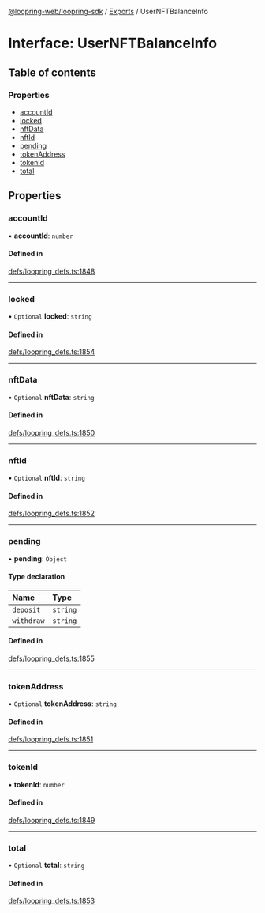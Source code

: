 [@loopring-web/loopring-sdk](../README.md) / [Exports](../modules.md) / UserNFTBalanceInfo

# Interface: UserNFTBalanceInfo

## Table of contents

### Properties

- [accountId](UserNFTBalanceInfo.md#accountid)
- [locked](UserNFTBalanceInfo.md#locked)
- [nftData](UserNFTBalanceInfo.md#nftdata)
- [nftId](UserNFTBalanceInfo.md#nftid)
- [pending](UserNFTBalanceInfo.md#pending)
- [tokenAddress](UserNFTBalanceInfo.md#tokenaddress)
- [tokenId](UserNFTBalanceInfo.md#tokenid)
- [total](UserNFTBalanceInfo.md#total)

## Properties

### accountId

• **accountId**: `number`

#### Defined in

[defs/loopring_defs.ts:1848](https://github.com/Loopring/loopring_sdk/blob/ee2acc4/src/defs/loopring_defs.ts#L1848)

___

### locked

• `Optional` **locked**: `string`

#### Defined in

[defs/loopring_defs.ts:1854](https://github.com/Loopring/loopring_sdk/blob/ee2acc4/src/defs/loopring_defs.ts#L1854)

___

### nftData

• `Optional` **nftData**: `string`

#### Defined in

[defs/loopring_defs.ts:1850](https://github.com/Loopring/loopring_sdk/blob/ee2acc4/src/defs/loopring_defs.ts#L1850)

___

### nftId

• `Optional` **nftId**: `string`

#### Defined in

[defs/loopring_defs.ts:1852](https://github.com/Loopring/loopring_sdk/blob/ee2acc4/src/defs/loopring_defs.ts#L1852)

___

### pending

• **pending**: `Object`

#### Type declaration

| Name | Type |
| :------ | :------ |
| `deposit` | `string` |
| `withdraw` | `string` |

#### Defined in

[defs/loopring_defs.ts:1855](https://github.com/Loopring/loopring_sdk/blob/ee2acc4/src/defs/loopring_defs.ts#L1855)

___

### tokenAddress

• `Optional` **tokenAddress**: `string`

#### Defined in

[defs/loopring_defs.ts:1851](https://github.com/Loopring/loopring_sdk/blob/ee2acc4/src/defs/loopring_defs.ts#L1851)

___

### tokenId

• **tokenId**: `number`

#### Defined in

[defs/loopring_defs.ts:1849](https://github.com/Loopring/loopring_sdk/blob/ee2acc4/src/defs/loopring_defs.ts#L1849)

___

### total

• `Optional` **total**: `string`

#### Defined in

[defs/loopring_defs.ts:1853](https://github.com/Loopring/loopring_sdk/blob/ee2acc4/src/defs/loopring_defs.ts#L1853)
